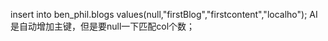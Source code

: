 
insert into ben_phil.blogs values(null,"firstBlog","firstcontent","localho");
AI是自动增加主键，但是要null一下匹配col个数；